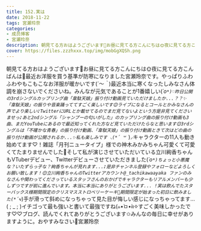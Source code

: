 ```yaml
---
title: 152.実は
date: 2018-11-22
tags: 宮瀬玲奈
categories: 
- 成员博客
- 宮瀬玲奈
description: 朝見てる方おはようございます🐓お昼に見てる方こんにちは🌞夜に見てる方こんばんは🌙最近お洋服を買う基準が防寒になりました宮瀬玲奈です。やっぱりふわふわやもこもこなお洋服が暖かいです(*´～｀*)最近本当に...
cover: https://files.zzzhxxx.top/img/mobGgXQSh.png 
---
```


朝見てる方おはようございます🐓お昼に見てる方こんにちは🌞夜に見てる方こんばんは🌙最近お洋服を買う基準が防寒になりました宮瀬玲奈です。やっぱりふわふわやもこもこなお洋服が暖かいです(*´～｀*)最近本当に寒くなったしみなさん体調を崩さないでくださいね。みんなが元気であることが1番嬉しい(*´ο`*)♡昨日公開の3rdシングルカップリング曲「韋駄天娘」振り付け動画見ていただけましたか...？？✨「韋駄天娘」の振りや音楽踊っててすごく楽しいです😊ライブになるとコールとかみなさんの声でより楽しい♪TwitterにURLとか載せてるのでまだ見てないよという方是非見てくださいませっ♪あと2ndシングル「シャンプーの匂いがした」のカップリング曲の振り付け動画も3曲、まだYouTubeにあるので最近知ってくれた方など見ていただけたらなと思います😊3rdシングルは「不確かな青春」の振り付け動画、「韋駄天娘」の振り付け動画ときて次はどの曲の振り付け動画が公開されるか...✨私も楽しみです ⸜(*´ ꒳ `*)⸝キャラクターの11人も動き始めてます♡！雑誌「月刊ニュータイプ」様での神木みかみちゃん可愛くて可愛くてたまりませんでした💓そして私が演じさせていただいている立川絢香ちゃんもVTuberデビュー、Twitterデビューさせていただきました(*´ο`*)ちょっと小悪魔な？いたずらっ子な？絢香ちゃんが見れます...♪是非チャンネル登録やフォローなどよろしくお願い致します！😊立川絢香ちゃんのTwitterアカウント@_tachikawaayaka ファンのみなさんや関わってくださっているスタッフさんのおかげでキャラクターもリアルメンバーも少しずつですが前に進んでいます。本当に本当にありがとうございます... !実は飲んでたスターバックス様期間限定のクリスマスストロベリーケーキ🍓期間限定が始まった初日に飲みました(*´ч`*)手が滑って斜めになっちゃって見た目が悔しい感じになっちゃってます...( ; _ ; )イチゴって最も強いと書いて最強ですね(๑•̀ㅁ•́ฅ✧すごく美味しかったです♡♡ブログ、読んでくれてありがとうございます✩みんなの毎日に幸せがありますように。おやすみなさい🌃宮瀬玲奈


